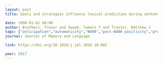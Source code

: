 ```yaml
---
layout: post
title: Goals and strategies influence lexical prediction during sentence comprehension

date: 1996-01-01 00:00
author: Brothers, Trevor and Swaab, Tamara Y and Traxler, Matthew J
tags: ["anticipation","automaticity","N400","post-N400 positivity","prediction","self-paced reading"]
journal: Journal of Memory and Language

link: https://doi.org/10.1016/j.jml.2016.10.002

year: 2017
---
```



